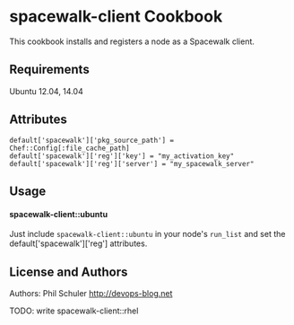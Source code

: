 spacewalk-client Cookbook
=========================
This cookbook installs and registers a node as a Spacewalk client.

Requirements
------------
Ubuntu 12.04, 14.04

Attributes
----------
```
default['spacewalk']['pkg_source_path'] = Chef::Config[:file_cache_path]
default['spacewalk']['reg']['key'] = "my_activation_key"
default['spacewalk']['reg']['server'] = "my_spacewalk_server"
```

Usage
-----
#### spacewalk-client::ubuntu

Just include `spacewalk-client::ubuntu` in your node's `run_list` and set the default['spacewalk']['reg'] attributes.

License and Authors
-------------------
Authors: Phil Schuler http://devops-blog.net

TODO: write spacewalk-client::rhel
